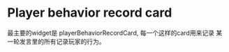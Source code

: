 # Player behavior record card

最主要的widget是 playerBehaviorRecordCard, 每一个这样的card用来记录 某一轮发言里的所有记录玩家的行为。